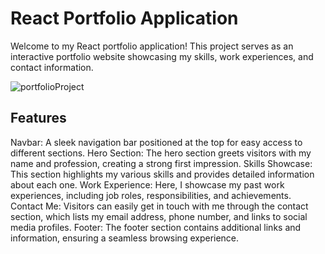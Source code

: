 # React Portfolio Application

Welcome to my React portfolio application! This project serves as an interactive portfolio website showcasing my skills, work experiences, and contact information.

![portfolioProject](https://github.com/TG1989/Portfolio-Site/assets/115742987/9e5f6954-aed3-4ba0-8ec6-a75bae1c4e2e)


## Features
Navbar: A sleek navigation bar positioned at the top for easy access to different sections.
Hero Section: The hero section greets visitors with my name and profession, creating a strong first impression.
Skills Showcase: This section highlights my various skills and provides detailed information about each one.
Work Experience: Here, I showcase my past work experiences, including job roles, responsibilities, and achievements.
Contact Me: Visitors can easily get in touch with me through the contact section, which lists my email address, phone number, and links to social media profiles.
Footer: The footer section contains additional links and information, ensuring a seamless browsing experience.
